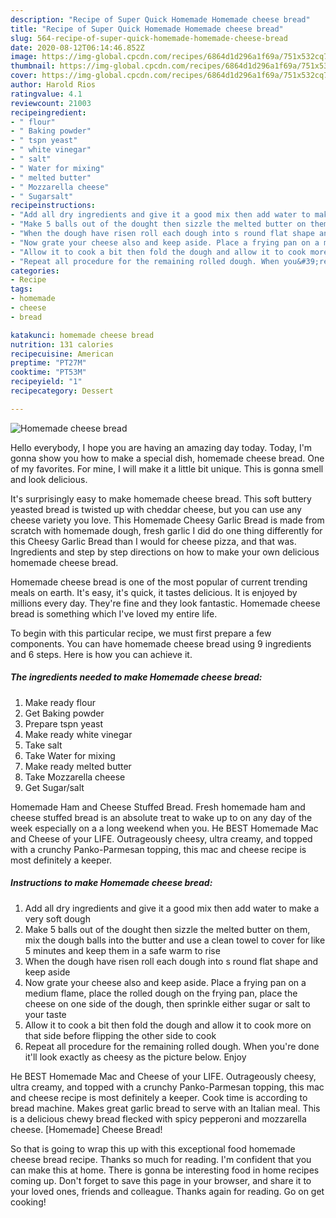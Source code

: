 ```yaml
---
description: "Recipe of Super Quick Homemade Homemade cheese bread"
title: "Recipe of Super Quick Homemade Homemade cheese bread"
slug: 564-recipe-of-super-quick-homemade-homemade-cheese-bread
date: 2020-08-12T06:14:46.852Z
image: https://img-global.cpcdn.com/recipes/6864d1d296a1f69a/751x532cq70/homemade-cheese-bread-recipe-main-photo.jpg
thumbnail: https://img-global.cpcdn.com/recipes/6864d1d296a1f69a/751x532cq70/homemade-cheese-bread-recipe-main-photo.jpg
cover: https://img-global.cpcdn.com/recipes/6864d1d296a1f69a/751x532cq70/homemade-cheese-bread-recipe-main-photo.jpg
author: Harold Rios
ratingvalue: 4.1
reviewcount: 21003
recipeingredient:
- " flour"
- " Baking powder"
- " tspn yeast"
- " white vinegar"
- " salt"
- " Water for mixing"
- " melted butter"
- " Mozzarella cheese"
- " Sugarsalt"
recipeinstructions:
- "Add all dry ingredients and give it a good mix then add water to make a very soft dough"
- "Make 5 balls out of the dought then sizzle the melted butter on them, mix the dough balls into the butter and use a clean towel to cover for like 5 minutes and keep them in a safe warm to rise"
- "When the dough have risen roll each dough into s round flat shape and keep aside"
- "Now grate your cheese also and keep aside. Place a frying pan on a medium flame, place the rolled dough on the frying pan, place the cheese on one side of the dough, then sprinkle either sugar or salt to your taste"
- "Allow it to cook a bit then fold the dough and allow it to cook more on that side before flipping the other side to cook"
- "Repeat all procedure for the remaining rolled dough. When you&#39;re done it&#39;ll look exactly as cheesy as the picture below. Enjoy"
categories:
- Recipe
tags:
- homemade
- cheese
- bread

katakunci: homemade cheese bread 
nutrition: 131 calories
recipecuisine: American
preptime: "PT27M"
cooktime: "PT53M"
recipeyield: "1"
recipecategory: Dessert

---
```



![Homemade cheese bread](https://img-global.cpcdn.com/recipes/6864d1d296a1f69a/751x532cq70/homemade-cheese-bread-recipe-main-photo.jpg)

Hello everybody, I hope you are having an amazing day today. Today, I'm gonna show you how to make a special dish, homemade cheese bread. One of my favorites. For mine, I will make it a little bit unique. This is gonna smell and look delicious.

It&#39;s surprisingly easy to make homemade cheese bread. This soft buttery yeasted bread is twisted up with cheddar cheese, but you can use any cheese variety you love. This Homemade Cheesy Garlic Bread is made from scratch with homemade dough, fresh garlic I did do one thing differently for this Cheesy Garlic Bread than I would for cheese pizza, and that was. Ingredients and step by step directions on how to make your own delicious homemade cheese bread.

Homemade cheese bread is one of the most popular of current trending meals on earth. It's easy, it's quick, it tastes delicious. It is enjoyed by millions every day. They're fine and they look fantastic. Homemade cheese bread is something which I've loved my entire life.


To begin with this particular recipe, we must first prepare a few components. You can have homemade cheese bread using 9 ingredients and 6 steps. Here is how you can achieve it.

<!--inarticleads1-->

##### The ingredients needed to make Homemade cheese bread:

1. Make ready  flour
1. Get  Baking powder
1. Prepare  tspn yeast
1. Make ready  white vinegar
1. Take  salt
1. Take  Water for mixing
1. Make ready  melted butter
1. Take  Mozzarella cheese
1. Get  Sugar/salt


Homemade Ham and Cheese Stuffed Bread. Fresh homemade ham and cheese stuffed bread is an absolute treat to wake up to on any day of the week especially on a a long weekend when you. He BEST Homemade Mac and Cheese of your LIFE. Outrageously cheesy, ultra creamy, and topped with a crunchy Panko-Parmesan topping, this mac and cheese recipe is most definitely a keeper. 

<!--inarticleads2-->

##### Instructions to make Homemade cheese bread:

1. Add all dry ingredients and give it a good mix then add water to make a very soft dough
1. Make 5 balls out of the dought then sizzle the melted butter on them, mix the dough balls into the butter and use a clean towel to cover for like 5 minutes and keep them in a safe warm to rise
1. When the dough have risen roll each dough into s round flat shape and keep aside
1. Now grate your cheese also and keep aside. Place a frying pan on a medium flame, place the rolled dough on the frying pan, place the cheese on one side of the dough, then sprinkle either sugar or salt to your taste
1. Allow it to cook a bit then fold the dough and allow it to cook more on that side before flipping the other side to cook
1. Repeat all procedure for the remaining rolled dough. When you&#39;re done it&#39;ll look exactly as cheesy as the picture below. Enjoy


He BEST Homemade Mac and Cheese of your LIFE. Outrageously cheesy, ultra creamy, and topped with a crunchy Panko-Parmesan topping, this mac and cheese recipe is most definitely a keeper. Cook time is according to bread machine. Makes great garlic bread to serve with an Italian meal. This is a delicious chewy bread flecked with spicy pepperoni and mozzarella cheese. [Homemade] Cheese Bread! 

So that is going to wrap this up with this exceptional food homemade cheese bread recipe. Thanks so much for reading. I'm confident that you can make this at home. There is gonna be interesting food in home recipes coming up. Don't forget to save this page in your browser, and share it to your loved ones, friends and colleague. Thanks again for reading. Go on get cooking!
